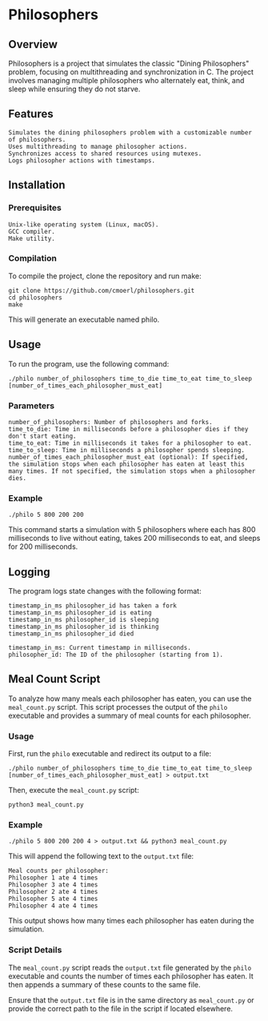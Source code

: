 # Philosophers


## Overview

Philosophers is a project that simulates the classic "Dining Philosophers" problem, focusing on multithreading and synchronization in C. The project involves managing multiple philosophers who alternately eat, think, and sleep while ensuring they do not starve.

## Features

    Simulates the dining philosophers problem with a customizable number of philosophers.
    Uses multithreading to manage philosopher actions.
    Synchronizes access to shared resources using mutexes.
    Logs philosopher actions with timestamps.

## Installation

### Prerequisites

    Unix-like operating system (Linux, macOS).
    GCC compiler.
    Make utility.

### Compilation

To compile the project, clone the repository and run make:

    git clone https://github.com/cmoerl/philosophers.git
    cd philosophers
    make

This will generate an executable named philo.

## Usage

To run the program, use the following command:

    ./philo number_of_philosophers time_to_die time_to_eat time_to_sleep [number_of_times_each_philosopher_must_eat]

### Parameters

    number_of_philosophers: Number of philosophers and forks.
    time_to_die: Time in milliseconds before a philosopher dies if they don't start eating.
    time_to_eat: Time in milliseconds it takes for a philosopher to eat.
    time_to_sleep: Time in milliseconds a philosopher spends sleeping.
    number_of_times_each_philosopher_must_eat (optional): If specified, the simulation stops when each philosopher has eaten at least this many times. If not specified, the simulation stops when a philosopher dies.

### Example

    ./philo 5 800 200 200

This command starts a simulation with 5 philosophers where each has 800 milliseconds to live without eating, takes 200 milliseconds to eat, and sleeps for 200 milliseconds.

## Logging

The program logs state changes with the following format:

    timestamp_in_ms philosopher_id has taken a fork
    timestamp_in_ms philosopher_id is eating
    timestamp_in_ms philosopher_id is sleeping
    timestamp_in_ms philosopher_id is thinking
    timestamp_in_ms philosopher_id died

    timestamp_in_ms: Current timestamp in milliseconds.
    philosopher_id: The ID of the philosopher (starting from 1).

## Meal Count Script

To analyze how many meals each philosopher has eaten, you can use the `meal_count.py` script. This script processes the output of the `philo` executable and provides a summary of meal counts for each philosopher.

### Usage

First, run the `philo` executable and redirect its output to a file:

    ./philo number_of_philosophers time_to_die time_to_eat time_to_sleep [number_of_times_each_philosopher_must_eat] > output.txt

Then, execute the `meal_count.py` script:

    python3 meal_count.py

### Example

    ./philo 5 800 200 200 4 > output.txt && python3 meal_count.py

This will append the following text to the `output.txt` file:

    Meal counts per philosopher:
    Philosopher 1 ate 4 times
    Philosopher 3 ate 4 times
    Philosopher 2 ate 4 times
    Philosopher 5 ate 4 times
    Philosopher 4 ate 4 times

This output shows how many times each philosopher has eaten during the simulation.

### Script Details

The `meal_count.py` script reads the `output.txt` file generated by the `philo` executable and counts the number of times each philosopher has eaten. It then appends a summary of these counts to the same file.

Ensure that the `output.txt` file is in the same directory as `meal_count.py` or provide the correct path to the file in the script if located elsewhere.

